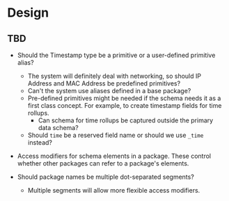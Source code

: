 # Design

## TBD

* Should the Timestamp type be a primitive or a user-defined primitive alias?
  * The system will definitely deal with networking, so should IP Address and
    MAC Address be predefined primitives?
  * Can't the system use aliases defined in a base package?
  * Pre-defined primitives might be needed if the schema needs it as a first
    class concept. For example, to create timestamp fields for time rollups. 
    * Can schema for time rollups be captured outside the primary data schema?
  * Should `time` be a reserved field name or should we use `_time` instead?

* Access modifiers for schema elements in a package. These control whether
  other packages can refer to a package's elements.

* Should package names be multiple dot-separated segments?
  * Multiple segments will allow more flexible access modifiers. 